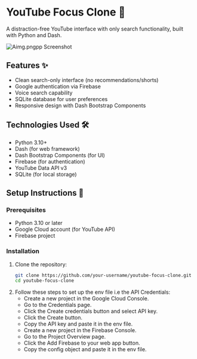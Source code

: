 # YouTube Focus Clone 🎥

A distraction-free YouTube interface with only search functionality, built with Python and Dash.

![A![img.png](img.png)pp Screenshot](https://via.placeholder.com/800x400?text=YouTube+Focus+Clone+Screenshot)

## Features ✨
- Clean search-only interface (no recommendations/shorts)
- Google authentication via Firebase
- Voice search capability
- SQLite database for user preferences
- Responsive design with Dash Bootstrap Components

## Technologies Used 🛠️
- Python 3.10+
- Dash (for web framework)
- Dash Bootstrap Components (for UI)
- Firebase (for authentication)
- YouTube Data API v3
- SQLite (for local storage)

## Setup Instructions 🚀

### Prerequisites
- Python 3.10 or later
- Google Cloud account (for YouTube API)
- Firebase project

### Installation
1. Clone the repository:
   ```bash
   git clone https://github.com/your-username/youtube-focus-clone.git
   cd youtube-focus-clone
   
2. Follow these steps to set up the env file i.e the API Credentials:
   - Create a new project in the Google Cloud Console.
   - Go to the Credentials page.
   - Click the Create credentials button and select API key.
   - Click the Create button.
   - Copy the API key and paste it in the env file.
   - Create a new project in the Firebase Console.
   - Go to the Project Overview page.
   - Click the Add Firebase to your web app button.
   - Copy the config object and paste it in the env file.